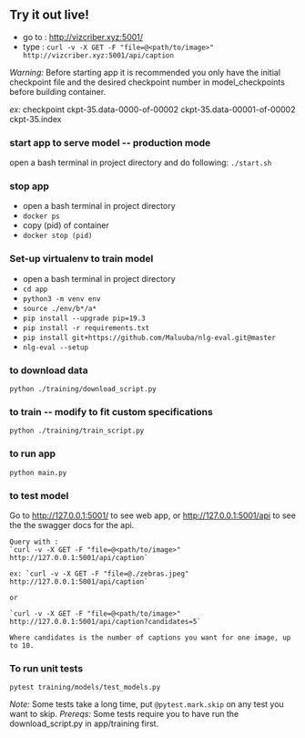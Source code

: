 ## Try it out live!
* go to : http://vizcriber.xyz:5001/
* type : `curl -v -X GET -F "file=@<path/to/image>"  http://vizcriber.xyz:5001/api/caption`


*Warning:* Before starting app it is recommended you only have the initial checkpoint
file and the desired checkpoint number in model_checkpoints before building container.

*ex:* checkpoint ckpt-35.data-0000-of-00002 ckpt-35.data-00001-of-00002 ckpt-35.index

### start app to serve model -- production mode 
open a bash terminal in project directory and do following:
`./start.sh`

### stop app
* open a bash terminal in project directory
* `docker ps`
* copy (pid) of container
* `docker stop (pid)`


### Set-up virtualenv to train model
   * open a bash terminal in project directory
   * `cd app`
   * `python3 -m venv env`
   * `source ./env/b*/a*`
   * `pip install --upgrade pip=19.3`
   * `pip install -r requirements.txt`
   * `pip install git+https://github.com/Maluuba/nlg-eval.git@master`
   * `nlg-eval --setup`

### to download data 
`python ./training/download_script.py`

### to train -- modify to fit custom specifications
`python ./training/train_script.py`

###  to run app 
`python main.py`

### to test model
Go to http://127.0.0.1:5001/ to see web app,
or http://127.0.0.1:5001/api to see the the swagger docs for the api.
    
    Query with :
    `curl -v -X GET -F "file=@<path/to/image>"  http://127.0.0.1:5001/api/caption`

    ex: `curl -v -X GET -F "file=@./zebras.jpeg"  http://127.0.0.1:5001/api/caption`

    or

    `curl -v -X GET -F "file=@<path/to/image>"  http://127.0.0.1:5001/api/caption?candidates=5`

    Where candidates is the number of captions you want for one image, up to 10.

### To run unit tests
`pytest training/models/test_models.py`

*Note:* Some tests take a long time, put `@pytest.mark.skip` on any test you want to skip.
*Prereqs:* Some tests require you to have run the download_script.py in app/training first.
